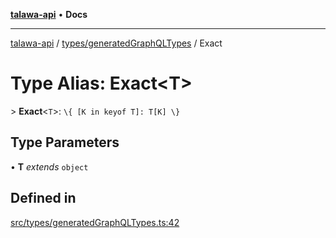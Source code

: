 [**talawa-api**](../../../README.md) • **Docs**

***

[talawa-api](../../../modules.md) / [types/generatedGraphQLTypes](../README.md) / Exact

# Type Alias: Exact\<T\>

\> **Exact**\<`T`\>: `\{ [K in keyof T]: T[K] \}`

## Type Parameters

• **T** *extends* `object`

## Defined in

[src/types/generatedGraphQLTypes.ts:42](https://github.com/PalisadoesFoundation/talawa-api/blob/5e38dbf44e47f2fc703410fad29ab5c8f7f26c77/src/types/generatedGraphQLTypes.ts#L42)
